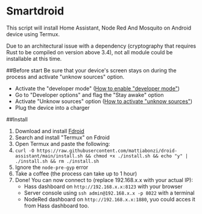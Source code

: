 # Smartdroid
This script will install Home Assistant, Node Red And Mosquito on Android device using Termux.

Due to an architectural issue with a dependency (cryptography that requires Rust to be compiled on version above 3.4), not all module could be installable at this time.


##Before start
Be sure that your device's screen stays on during the process and activate "unknow sources" option.

* Activate the "developer mode" ([How to enable "developer mode"](https://www.google.com/search?q=How+to+enable+developer+mode))
* Go to "Developer options" and flag the "Stay awake" option
* Activate "Unknow sources" option ([How to activate "unknow sources"](https://www.google.com/search?q=How+to+enable+unknow+sources))
* Plug the device into a charger

##Install

1. Download and install [Fdroid](https://f-droid.org/)
1. Search and install "Termux" on Fdroid
1. Open Termux and paste the following:
1. `curl -O https://raw.githubusercontent.com/mattiabonzi/droid-assistant/main/install.sh && chmod +x ./install.sh && echo "y" | ./install.sh && rm ./install.sh`
1. Ignore the `node-pre-gyp` error
1. Take a coffee (the process can take up to 1 hour)
1. Done! You can now connect to (replace 192.168.x.x with your actual IP):
	* Hass dashboard on `http://192.168.x.x:8123` with your browser
	* Server console using `ssh admin@192.168.x.x -p 8022` with a terminal
	* NodeRed dashboard on `http://192.168.x.x:1880`, yuo could acces it from Hass dashboard too.

	
